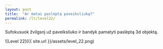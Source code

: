 ```yaml
---
layout: post
title:  "Ar matai paslėptą paveiksliuką?"
permalink: /lt/level22/
---
```

Sufokusuok žvilgsnį už paveiksliuko ir bandyk pamatyti paslėptą 3d objektą.

![Level 22]({{ site.url }}/assets/level_22.png)